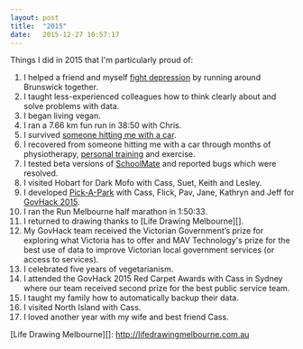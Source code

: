 ```yaml
---
layout: post
title:  "2015"
date:   2015-12-27 10:57:17
---
```


Things I did in 2015 that I'm particularly proud of:

1. I helped a friend and myself [fight depression][] by running around Brunswick together.
2. I taught less-experienced colleagues how to think clearly about and solve problems with data.
3. I began living vegan.
4. I ran a 7.66 km fun run in 38:50 with Chris.
5. I survived [someone hitting me with a car][].
6. I recovered from someone hitting me with a car through months of physiotherapy, [personal training][] and exercise.
7. I tested beta versions of [SchoolMate][] and reported bugs which were resolved.
8. I visited Hobart for Dark Mofo with Cass, Suet, Keith and Lesley.
9. I developed [Pick-A-Park][] with Cass, Flick, Pav, Jane, Kathryn and Jeff for [GovHack 2015][].
10. I ran the Run Melbourne half marathon in 1:50:33.
11. I returned to drawing thanks to [Life Drawing Melbourne][].
12. My GovHack team received the Victorian Government’s prize for exploring what Victoria has to offer and MAV Technology's prize for the best use of data to improve Victorian local government services (or access to services).
13. I celebrated five years of vegetarianism.
14. I attended the GovHack 2015 Red Carpet Awards with Cass in Sydney where our team received second prize for the best public service team.
15. I taught my family how to automatically backup their data.
16. I visited North Island with Cass.
17. I loved another year with my wife and best friend Cass.

[fight depression]: http://christhorpe.net/writing/2015/11/28/status-update
[someone hitting me with a car]: http://danm.it/someone-hit-me-with-a-car.html
[personal training]: https://instagram.com/concon_b
[SchoolMate]: https://itunes.apple.com/app/id988650289
[Pick-A-Park]: https://github.com/creativedezign/pick-a-park
[GovHack 2015]: http://danm.it/govhack-2015.html
[Life Drawing Melbourne][]: http://lifedrawingmelbourne.com.au
